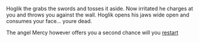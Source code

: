 Hoglik the  grabs the swords and tosses it aside. Now irritated he charges at you and throws you against the wall. Hoglik opens his jaws wide open and consumes your face... youre dead.

The angel Mercy however offers you a second chance will you [restart](class.md)